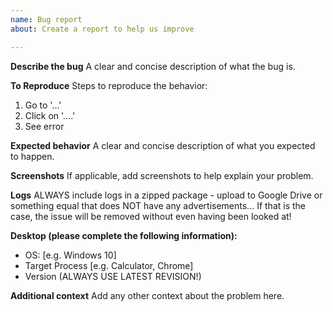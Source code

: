 ```yaml
---
name: Bug report
about: Create a report to help us improve

---
```


**Describe the bug**
A clear and concise description of what the bug is.

**To Reproduce**
Steps to reproduce the behavior:
1. Go to '...'
2. Click on '....'
3. See error

**Expected behavior**
A clear and concise description of what you expected to happen.

**Screenshots**
If applicable, add screenshots to help explain your problem.

**Logs**
ALWAYS include logs in a zipped package - upload to Google Drive or something equal that
does NOT have any advertisements... If that is the case, the issue will be removed without even
having been looked at!

**Desktop (please complete the following information):**
 - OS: [e.g. Windows 10]
 - Target Process [e.g. Calculator, Chrome]
 - Version (ALWAYS USE LATEST REVISION!)

**Additional context**
Add any other context about the problem here.
